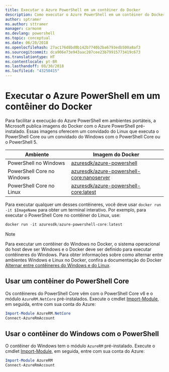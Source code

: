 ```yaml
---
title: Executar o Azure PowerShell em um contêiner do Docker
description: Como executar o Azure PowerShell em um contêiner do Docker.
author: sptramer
ms.author: sttramer
manager: carmonm
ms.devlang: powershell
ms.topic: conceptual
ms.date: 06/20/2018
ms.openlocfilehash: 27ac176d8bd0b142b7740b2ba6793edb500a8af3
ms.sourcegitcommit: dca906e73e943aac207cee23b79915773419c673
ms.translationtype: HT
ms.contentlocale: pt-BR
ms.lasthandoff: 08/30/2018
ms.locfileid: "43250415"
---
```

# <a name="run-azure-powershell-in-a-docker-container"></a>Executar o Azure PowerShell em um contêiner do Docker

Para facilitar a execução do Azure PowerShell em ambientes portáteis, a Microsoft publica imagens do Docker com o Azure PowerShell pré-instalado. Essas imagens oferecem um convidado do Linux que executa o PowerShell Core ou um convidado do Windows com o PowerShell Core ou o PowerShell 5.

| Ambiente | Imagem do Docker |
|-------------|--------------|
| PowerShell no Windows | [azuresdk/azure-powershell](https://hub.docker.com/r/azuresdk/azure-powershell/) |
| PowerShell Core no Windows | [azuresdk/azure-powershell-core:nanoserver](https://hub.docker.com/r/azuresdk/azure-powershell-core/) |
| PowerShell Core no Linux | [azuresdk/azure-powershell-core:latest](https://hub.docker.com/r/azuresdk/azure-powershell-core/) |

Para executar qualquer um desses contêineres, você deve usar `docker run -it $ImageName` para obter um terminal interativo. Por exemplo, para executar o PowerShell Core no contêiner do Linux, use:

```powershell
docker run -it azuresdk/azure-powershell-core:latest
```

> [!NOTE]
> Para executar um contêiner do Windows no Docker, o sistema operacional do host deve ser Windows e o Docker deve ser definido para executar contêineres do Windows. Para obter informações sobre como alternar entre ambientes Windows e Linux no Docker, confira a documentação do Docker [Alternar entre contêineres do Windows e do Linux](https://docs.docker.com/docker-for-windows/#switch-between-windows-and-linux-containers).

## <a name="use-a-powershell-core-container"></a>Usar um contêiner do PowerShell Core

Os contêineres do PowerShell Core vêm com o PowerShell Core v6 e o módulo `AzureRM.NetCore` pré-instalados. Execute o cmdlet [Import-Module](/powershell/module/microsoft.powershell.core/import-module), em seguida, entre com sua conta do Azure:

```powershell
Import-Module AzureRM.NetCore
Connect-AzureRmAccount
```

## <a name="use-the-windows-container-with-powershell"></a>Usar o contêiner do Windows com o PowerShell

O contêiner do Windows tem o módulo `AzureRM` pré-instalado. Execute o cmdlet [Import-Module](/powershell/module/microsoft.powershell.core/import-module), em seguida, entre com sua conta do Azure:

```powershell
Import-Module AzureRM
Connect-AzureRmAccount
```
